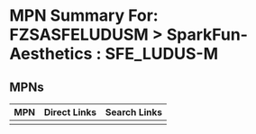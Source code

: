 



# MPN Summary For: FZSASFELUDUSM > SparkFun-Aesthetics : SFE_LUDUS-M

## MPNs
  

|MPN|Direct Links|Search Links|
| :--- | :--- | :--- |
||||
